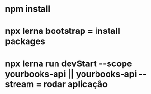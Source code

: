 # npm install
# npx lerna bootstrap = install packages

# npx lerna run devStart --scope yourbooks-api || yourbooks-api  --stream = rodar aplicação
